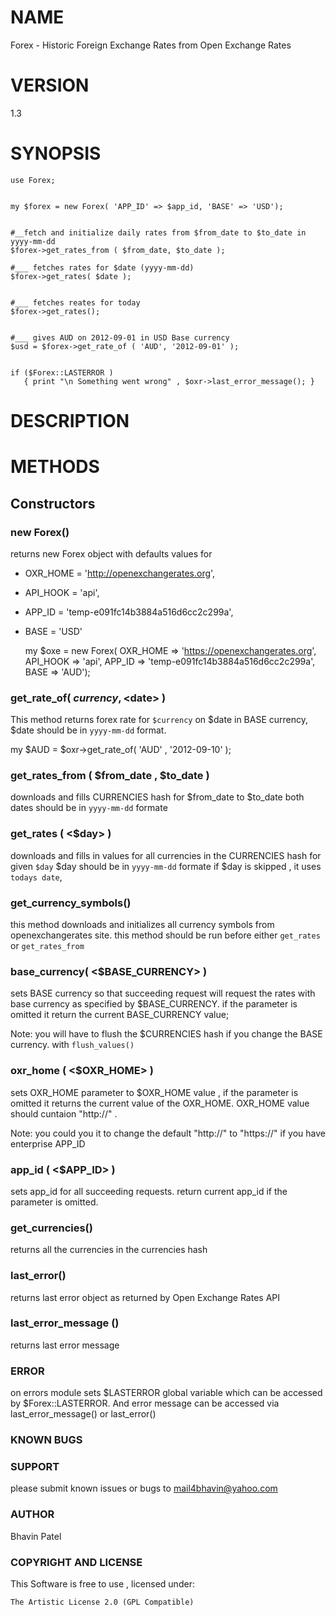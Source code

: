 # NAME

Forex - Historic Foreign Exchange Rates from Open Exchange Rates 

# VERSION

1.3

# SYNOPSIS

    use Forex;
    

    my $forex = new Forex( 'APP_ID' => $app_id, 'BASE' => 'USD');
    

    #__fetch and initialize daily rates from $from_date to $to_date in yyyy-mm-dd 
    $forex->get_rates_from ( $from_date, $to_date );

    #___ fetches rates for $date (yyyy-mm-dd)
    $forex->get_rates( $date );
	 

    #___ fetches reates for today 
    $forex->get_rates();
	

    #___ gives AUD on 2012-09-01 in USD Base currency
    $usd = $forex->get_rate_of ( 'AUD', '2012-09-01' );  
    

    if ($Forex::LASTERROR )
       { print "\n Something went wrong" , $oxr->last_error_message(); }  

# DESCRIPTION

# METHODS

## Constructors

### new Forex()

returns new Forex object with defaults values for 

- OXR\_HOME = 'http://openexchangerates.org',
- API\_HOOK = 'api',
- APP\_ID   = 'temp-e091fc14b3884a516d6cc2c299a',
- BASE     = 'USD'

    my $oxe = new Forex( OXR_HOME => 'https://openexchangerates.org',
                         API_HOOK => 'api',
                         APP_ID   => 'temp-e091fc14b3884a516d6cc2c299a',
                         BASE     => 'AUD');

### get\_rate\_of( $currency, <$date> )

This method returns forex rate for `$currency` on $date in BASE currency, $date should be in `yyyy-mm-dd` format.

my $AUD = $oxr->get\_rate\_of( 'AUD' , '2012-09-10' );

### get\_rates\_from ( $from\_date , $to\_date ) 

downloads and fills CURRENCIES hash for $from\_date to $to\_date
both dates should be in `yyyy-mm-dd` formate

### get\_rates ( <$day> ) 

downloads and fills in values for all currencies in the CURRENCIES hash for given `$day`
$day should be in `yyyy-mm-dd` formate if $day is skipped , it uses `todays date`,

### get\_currency\_symbols()

this method downloads and initializes all currency symbols from openexchangerates site.
this method should be run before either `get_rates` or `get_rates_from`

### base\_currency( <$BASE\_CURRENCY> )

sets BASE currency so that succeeding request will request the rates with base currency as specified by $BASE\_CURRENCY.
if the parameter is omitted it return the current BASE\_CURRENCY value;

Note: you will have to flush the $CURRENCIES hash if you change the BASE currency. with `flush_values()`

### oxr\_home ( <$OXR\_HOME> )

sets OXR\_HOME parameter to $OXR\_HOME value , if the parameter is omitted it returns the current value of the OXR\_HOME.
OXR\_HOME value should cuntaion "http://" .

Note: you could you it to change the default "http://" to "https://" if you have enterprise APP\_ID

### app\_id ( <$APP\_ID> )

sets app\_id for all succeeding requests. return current app\_id if the parameter is omitted.

### get\_currencies()

returns all the currencies in the currencies hash

### last\_error()

returns last error object as returned by Open Exchange Rates API

### last\_error\_message ()

returns last error message 

### ERROR

on errors module sets $LASTERROR global variable which can be accessed by $Forex::LASTERROR.
And error message can be accessed via last\_error\_message() or last\_error()

### KNOWN BUGS



### SUPPORT

please submit known issues or bugs to mail4bhavin@yahoo.com

### AUTHOR

Bhavin Patel

### COPYRIGHT AND LICENSE

This Software is free to use , licensed under:

	The Artistic License 2.0 (GPL Compatible)
